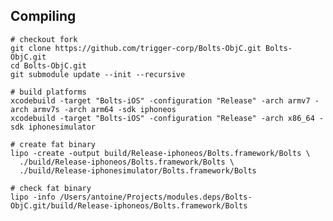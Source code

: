 ## Compiling

    # checkout fork
    git clone https://github.com/trigger-corp/Bolts-ObjC.git Bolts-ObjC.git
    cd Bolts-ObjC.git
    git submodule update --init --recursive

    # build platforms
    xcodebuild -target "Bolts-iOS" -configuration "Release" -arch armv7 -arch armv7s -arch arm64 -sdk iphoneos
    xcodebuild -target "Bolts-iOS" -configuration "Release" -arch x86_64 -sdk iphonesimulator

    # create fat binary
    lipo -create -output build/Release-iphoneos/Bolts.framework/Bolts \
      ./build/Release-iphoneos/Bolts.framework/Bolts \
      ./build/Release-iphonesimulator/Bolts.framework/Bolts

    # check fat binary
    lipo -info /Users/antoine/Projects/modules.deps/Bolts-ObjC.git/build/Release-iphoneos/Bolts.framework/Bolts
